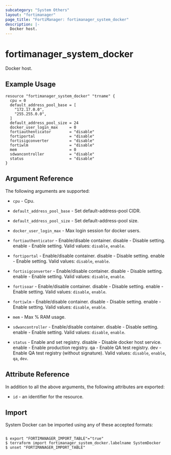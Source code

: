 ```yaml
---
subcategory: "System Others"
layout: "fortimanager"
page_title: "FortiManager: fortimanager_system_docker"
description: |-
  Docker host.
---
```


# fortimanager_system_docker
Docker host.

## Example Usage

```hcl
resource "fortimanager_system_docker" "trname" {
  cpu = 0
  default_address_pool_base = [
    "172.17.0.0",
    "255.255.0.0",
  ]
  default_address_pool_size = 24
  docker_user_login_max     = 0
  fortiauthenticator        = "disable"
  fortiportal               = "disable"
  fortisigconverter         = "disable"
  fortiwlm                  = "disable"
  mem                       = 0
  sdwancontroller           = "disable"
  status                    = "disable"
}
```

## Argument Reference


The following arguments are supported:


* `cpu` - Cpu.
* `default_address_pool_base` - Set default-address-pool CIDR.
* `default_address_pool_size` - Set default-address-pool size.
* `docker_user_login_max` - Max login session for docker users.
* `fortiauthenticator` - Enable/disable container. disable - Disable setting. enable - Enable setting. Valid values: `disable`, `enable`.

* `fortiportal` - Enable/disable container. disable - Disable setting. enable - Enable setting. Valid values: `disable`, `enable`.

* `fortisigconverter` - Enable/disable container. disable - Disable setting. enable - Enable setting. Valid values: `disable`, `enable`.

* `fortisoar` - Enable/disable container. disable - Disable setting. enable - Enable setting. Valid values: `disable`, `enable`.

* `fortiwlm` - Enable/disable container. disable - Disable setting. enable - Enable setting. Valid values: `disable`, `enable`.

* `mem` - Max % RAM usage.
* `sdwancontroller` - Enable/disable container. disable - Disable setting. enable - Enable setting. Valid values: `disable`, `enable`.

* `status` - Enable and set registry. disable - Disable docker host service. enable - Enable production registry. qa - Enable QA test registry. dev - Enable QA test registry (without signature). Valid values: `disable`, `enable`, `qa`, `dev`.



## Attribute Reference

In addition to all the above arguments, the following attributes are exported:
* `id` - an identifier for the resource.

## Import

System Docker can be imported using any of these accepted formats:
```

$ export "FORTIMANAGER_IMPORT_TABLE"="true"
$ terraform import fortimanager_system_docker.labelname SystemDocker
$ unset "FORTIMANAGER_IMPORT_TABLE"
```

